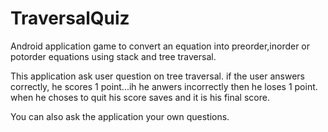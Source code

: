 # TraversalQuiz
Android application game to convert an equation into preorder,inorder or potorder equations using stack and tree traversal.

This application ask user question on tree traversal. if the user answers correctly, he scores 1 point...ih he anwers incorrectly then he loses 1 point. when he choses to quit his score saves and it is his final score.

You can also ask the application your own questions.
